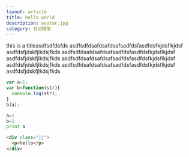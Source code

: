 ```yaml
---
layout: article
title: hello world
description: avatar.jpg
category: 日记随笔
---
```

this is a titleasdfsdfdsfds <!--more-->
asdfsdfdsafdsafdsafsadfdsfasdfdsfkjdsflkjdsf
asdfdsfjdskfjlkdsjfkds
asdfsdfdsafdsafdsafsadfdsfasdfdsfkjdsflkjdsf
asdfdsfjdskfjlkdsjfkds
asdfsdfdsafdsafdsafsadfdsfasdfdsfkjdsflkjdsf
asdfdsfjdskfjlkdsjfkds
asdfsdfdsafdsafdsafsadfdsfasdfdsfkjdsflkjdsf
asdfdsfjdskfjlkdsjfkds

```javascript
var a=1;
var b=function(str){
  console.log(str);
}
b(a);
```

```python
a=1
b=2
print a
```

```html
<div class="jj">
  <p>hello</p>
</div>
```
